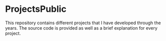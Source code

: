 # ProjectsPublic
This repository contains different projects that I have developed through the years. The source code is provided as well as a brief explanation for every project.
